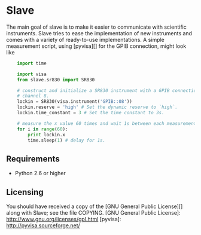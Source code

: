 Slave
=====

The main goal of slave is to make it easier to communicate with scientific
instruments. Slave tries to ease the implementation of new instruments and
comes with a variety of ready-to-use implementations. A simple measurement
script, using [pyvisa][] for the GPIB connection, might look like

```python
    import time

    import visa
    from slave.sr830 import SR830

    # construct and initialize a SR830 instrument with a GPIB connection on 
    # channel 8.
    lockin = SR830(visa.instrument('GPIB::08'))
    lockin.reserve = 'high' # Set the dynamic reserve to `high`.
    lockin.time_constant = 3 # Set the time constant to 3s.

    # measure the x value 60 times and wait 1s between each measurement.
    for i in range(60):
        print lockin.x
        time.sleep(1) # delay for 1s.
```

Requirements
------------
 * Python 2.6 or higher

Licensing
---------

You should have received a copy of the [GNU General Public License][] along 
with Slave; see the file COPYING.
  [GNU General Public License]: http://www.gnu.org/licenses/gpl.html
  [pyvisa]: http://pyvisa.sourceforge.net/
